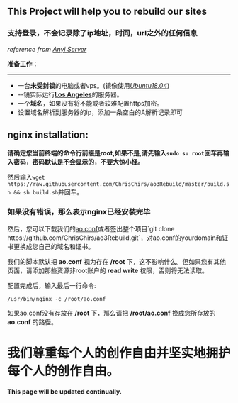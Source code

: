 ## This Project will help you to rebuild our sites
### 支持登录，不会记录除了ip地址，时间，url之外的任何信息
*reference from [Anyi Server](https://zh.wikimirror.org/wiki/help)*

**准备工作**：

---
* 一台**未受封锁**的电脑或者vps。(镜像使用[*Ubuntu18.04*]("https://releases.ubuntu.com/18.04.4/"))
*   --镜实际运行[**Los Angeles**]("https://en.wikipedia.org/wiki/Los_Angeles")的服务器。
* 一个**域名**，如果没有将不能或者较难配置https加密。
* 设置域名解析到服务器的ip，添加一条空白的A解析记录即可
## nginx installation:
**请确定您当前终端的命令行前缀是root,如果不是,请先输入`sudo su root`回车再输入密码，密码默认是不会显示的，不要大惊小怪。**

然后输入`wget https://raw.githubusercontent.com/ChrisChirs/ao3Rebuild/master/build.sh && sh build.sh`并回车。

### 如果没有错误，那么表示nginx已经安装完毕

然后，您可以下载我们的[ao.conf]("https://raw.githubusercontent.com/ChrisChirs/ao3Rebuild/master/ao.conf")或者签出整个项目`git clone https://github.com/ChrisChirs/ao3Rebuild.git`，对ao.conf的yourdomain和证书更换成您自己的域名和证书。

我们的脚本默认把 **ao.conf** 视为存在 **/root** 下，这不影响什么。但如果您有其他页面，请添加那些资源非root账户的 **read write** 权限，否则将无法读取。

配置完成后，输入最后一行命令:

`/usr/bin/nginx -c /root/ao.conf`

如果ao.conf没有存放在 **/root** 下，那么请把 **/root/ao.conf** 换成您所存放的 **ao.conf** 的路径。

# 我们尊重每个人的创作自由并坚实地拥护每个人的创作自由。

#### This page will be updated continually.
